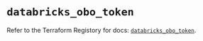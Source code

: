 # `databricks_obo_token`

Refer to the Terraform Registory for docs: [`databricks_obo_token`](https://www.terraform.io/docs/providers/databricks/r/obo_token).
